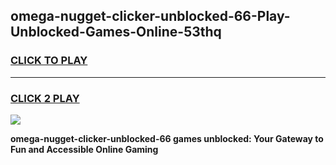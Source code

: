 
## omega-nugget-clicker-unblocked-66-Play-Unblocked-Games-Online-53thq
<h3>
<a href="https://premium76.site?title=omega-nugget-clicker-unblocked-66&ref=25A">CLICK TO PLAY</a></h3>
<hr>

<h3>
<a href="https://premium76.site?title=omega-nugget-clicker-unblocked-66&ref=25A">CLICK 2 PLAY</a>
  
</h3>

<a href="https://premium76.site?title=omega-nugget-clicker-unblocked-66&ref=25A"><img src="https://clearcache.store/games.png"></a>


**omega-nugget-clicker-unblocked-66 games unblocked: Your Gateway to Fun and Accessible Online Gaming**
